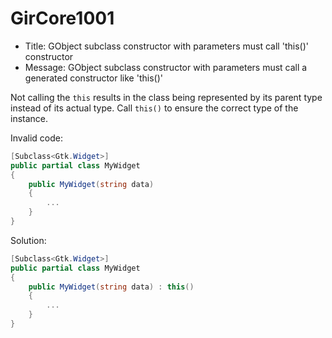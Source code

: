# GirCore1001

- Title: GObject subclass constructor with parameters must call 'this()' constructor
- Message: GObject subclass constructor with parameters must call a generated constructor like 'this()'

Not calling the `this` results in the class being represented by its parent type instead of its actual type. Call `this()` to ensure the correct type of the instance.

Invalid code:
```csharp
[Subclass<Gtk.Widget>]
public partial class MyWidget
{
    public MyWidget(string data)
    {
        ...
    }
}
```

Solution:
```csharp
[Subclass<Gtk.Widget>]
public partial class MyWidget
{
    public MyWidget(string data) : this()
    {
        ...
    }
}
```